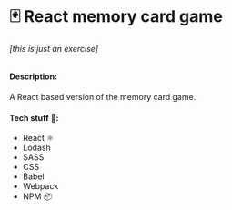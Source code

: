 # 🃏 React memory card game

###### \[this is just an exercise\]

#### Description:
 A React based version of the memory card game.

#### Tech stuff 👾:
- React ⚛️
- Lodash
- SASS
- CSS
- Babel
- Webpack
- NPM 📦